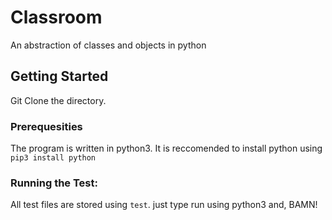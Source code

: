 # Classroom

An abstraction of classes and objects in python

## Getting Started

Git Clone the directory.

### Prerequesities

The program is written in python3. It is reccomended to install python using
`pip3 install python`


### Running the Test:

All test files are stored using `test`.  just type run using python3 and, BAMN!


 
